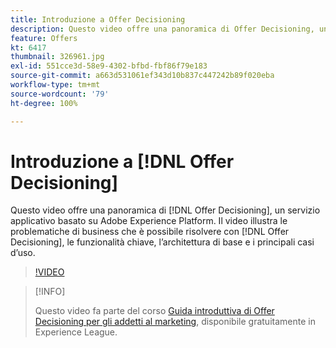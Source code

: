 ```yaml
---
title: Introduzione a Offer Decisioning
description: Questo video offre una panoramica di Offer Decisioning, un servizio applicativo basato su Adobe Experience Platform.
feature: Offers
kt: 6417
thumbnail: 326961.jpg
exl-id: 551cce3d-58e9-4302-bfbd-fbf86f79e183
source-git-commit: a663d531061ef343d10b837c447242b89f020eba
workflow-type: tm+mt
source-wordcount: '79'
ht-degree: 100%

---
```


# Introduzione a [!DNL Offer Decisioning]

Questo video offre una panoramica di [!DNL Offer Decisioning], un servizio applicativo basato su Adobe Experience Platform. Il video illustra le problematiche di business che è possibile risolvere con [!DNL Offer Decisioning], le funzionalità chiave, l’architettura di base e i principali casi d’uso.


>[!VIDEO](https://video.tv.adobe.com/v/326961?quality=12&learn=on)

>[!INFO]
>
> Questo video fa parte del corso [Guida introduttiva di Offer Decisioning per gli addetti al marketing](https://experienceleague.adobe.com/?recommended=ExperiencePlatform-U-1-2020.1.offerdecisioning), disponibile gratuitamente in Experience League.

